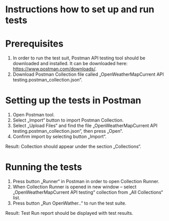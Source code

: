 # Instructions how to set up and run tests

# Prerequisites

1. In order to run the test suit, Postman API testing tool should be downloaded and installed.
It can be downloaded here: https://www.postman.com/downloads/.
2. Download Postman Collection file called „OpenWeatherMapCurrent API testing.postman_collection.json“.

# Setting up the tests in Postman
1. Open Postman tool.
2. Select „Import“ button to import Postman Collection.
3. Select „Upload Files“ and find the file „OpenWeatherMapCurrent API testing.postman_collection.json“, then press „Open“.
4. Confirm import by selecting button „Import“.

Result: Collection should appear under the section „Collections“.

# Running the tests
1. Press button „Runner“ in Postman in order to open Collection Runner.
2. When Collection Runner is opened in new window – select „OpenWeatherMapCurrent API testing“ collection from „All Collections“ list.
3. Press button „Run OpenWather..“ to run the test suite.

Result: Test Run report should be displayed with test results.
